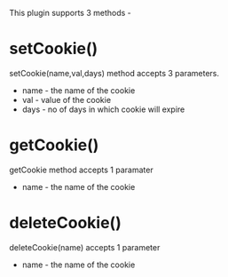 This plugin supports 3 methods - 
 # setCookie()
 setCookie(name,val,days) method accepts 3 parameters.
  * name - the name of the cookie
  * val - value of the cookie
  * days - no of days in which cookie will expire
 
 # getCookie()
getCookie method accepts 1 paramater
* name - the name of the cookie

# deleteCookie()
 deleteCookie(name) accepts 1 parameter
 * name - the name of the cookie
